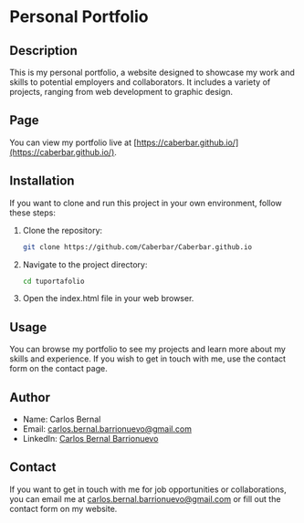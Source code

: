 # Personal Portfolio

## Description
This is my personal portfolio, a website designed to showcase my work and skills to potential employers and collaborators. It includes a variety of projects, ranging from web development to graphic design.

<!-- ## Capturas de Pantalla
![Captura de Pantalla 1](screenshots/screenshot1.png)
![Captura de Pantalla 2](screenshots/screenshot2.png) -->

## Page
You can view my portfolio live at [https://caberbar.github.io/](https://caberbar.github.io/).

## Installation
If you want to clone and run this project in your own environment, follow these steps:


1. Clone the repository:

   ```bash
   git clone https://github.com/Caberbar/Caberbar.github.io
   ```

2. Navigate to the project directory:

   ```bash
   cd tuportafolio
   ```

3. Open the index.html file in your web browser.
   
## Usage
You can browse my portfolio to see my projects and learn more about my skills and experience. If you wish to get in touch with me, use the contact form on the contact page.

## Author
- Name: Carlos Bernal
- Email: carlos.bernal.barrionuevo@gmail.com
- LinkedIn: [Carlos Bernal Barrionuevo](https://www.linkedin.com/in/carlos-bernal-barrionuevo-036326234/)

<!-- ## Licencia
Este proyecto está bajo la Licencia MIT. Puedes encontrar más detalles en el archivo [LICENSE](LICENSE). -->

## Contact
If you want to get in touch with me for job opportunities or collaborations, you can email me at [carlos.bernal.barrionuevo@gmail.com](mailto:carlos.bernal.barrionuevo@gmail.com) or fill out the contact form on my website.
